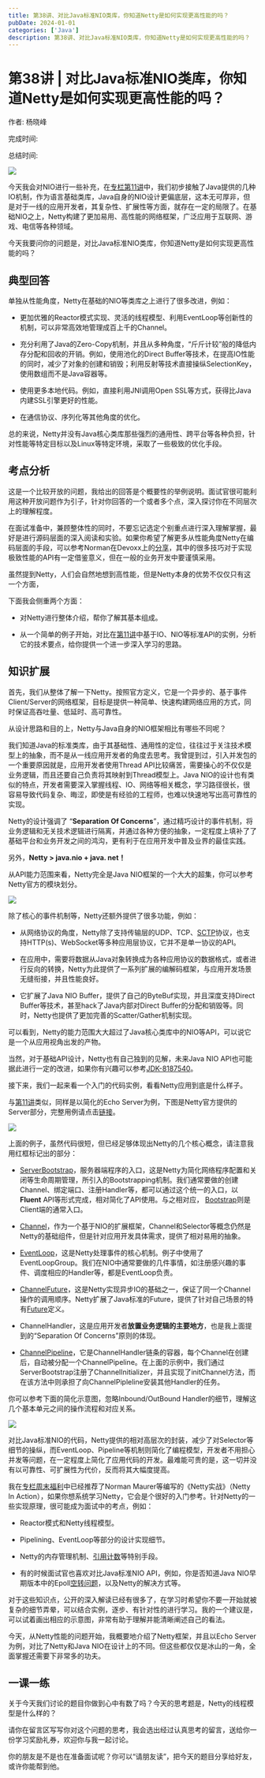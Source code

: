 ```yaml
---
title: 第38讲、对比Java标准NIO类库，你知道Netty是如何实现更高性能的吗？
pubDate: 2024-01-01
categories: ['Java']
description: 第38讲、对比Java标准NIO类库，你知道Netty是如何实现更高性能的吗？
---
```


# 第38讲 \| 对比Java标准NIO类库，你知道Netty是如何实现更高性能的吗？

作者: 杨晓峰

完成时间:

总结时间:

![](<https://static001.geekbang.org/resource/image/4f/06/4fd8d1fad50385bc649368535c1ef106.jpg>)

<audio><source src="https://static001.geekbang.org/resource/audio/3e/01/3e1abfe62177d4b41b43c4b675a62201.mp3" type="audio/mpeg"></audio>

今天我会对NIO进行一些补充，在[专栏第11讲](<http://time.geekbang.org/column/article/8369>)中，我们初步接触了Java提供的几种IO机制，作为语言基础类库，Java自身的NIO设计更偏底层，这本无可厚非，但是对于一线的应用开发者，其复杂性、扩展性等方面，就存在一定的局限了。在基础NIO之上，Netty构建了更加易用、高性能的网络框架，广泛应用于互联网、游戏、电信等各种领域。

今天我要问你的问题是，<span class="orange">对比Java标准NIO类库，你知道Netty是如何实现更高性能的吗？</span>

## 典型回答

单独从性能角度，Netty在基础的NIO等类库之上进行了很多改进，例如：

- 更加优雅的Reactor模式实现、灵活的线程模型、利用EventLoop等创新性的机制，可以非常高效地管理成百上千的Channel。

- 充分利用了Java的Zero-Copy机制，并且从多种角度，“斤斤计较”般的降低内存分配和回收的开销。例如，使用池化的Direct Buffer等技术，在提高IO性能的同时，减少了对象的创建和销毁；利用反射等技术直接操纵SelectionKey，使用数组而不是Java容器等。

- 使用更多本地代码。例如，直接利用JNI调用Open SSL等方式，获得比Java内建SSL引擎更好的性能。

- 在通信协议、序列化等其他角度的优化。


<!-- -->

<!-- [[[read_end]]] -->

总的来说，Netty并没有Java核心类库那些强烈的通用性、跨平台等各种负担，针对性能等特定目标以及Linux等特定环境，采取了一些极致的优化手段。

## 考点分析

这是一个比较开放的问题，我给出的回答是个概要性的举例说明。面试官很可能利用这种开放问题作为引子，针对你回答的一个或者多个点，深入探讨你在不同层次上的理解程度。

在面试准备中，兼顾整体性的同时，不要忘记选定个别重点进行深入理解掌握，最好是进行源码层面的深入阅读和实验。如果你希望了解更多从性能角度Netty在编码层面的手段，可以参考Norman在Devoxx上的[分享](<https://speakerdeck.com/normanmaurer/writing-highly-performant-network-frameworks-on-the-jvm-a-love-hate-relationship>)，其中的很多技巧对于实现极致性能的API有一定借鉴意义，但在一般的业务开发中要谨慎采用。

虽然提到Netty，人们会自然地想到高性能，但是Netty本身的优势不仅仅只有这一个方面，

下面我会侧重两个方面：

- 对Netty进行整体介绍，帮你了解其基本组成。

- 从一个简单的例子开始，对比在[第11讲](<http://time.geekbang.org/column/article/8369>)中基于IO、NIO等标准API的实例，分析它的技术要点，给你提供一个进一步深入学习的思路。


<!-- -->

## 知识扩展

首先，我们从整体了解一下Netty。按照官方定义，它是一个异步的、基于事件Client/Server的网络框架，目标是提供一种简单、快速构建网络应用的方式，同时保证高吞吐量、低延时、高可靠性。

从设计思路和目的上，Netty与Java自身的NIO框架相比有哪些不同呢？

我们知道Java的标准类库，由于其基础性、通用性的定位，往往过于关注技术模型上的抽象，而不是从一线应用开发者的角度去思考。我曾提到过，引入并发包的一个重要原因就是，应用开发者使用Thread API比较痛苦，需要操心的不仅仅是业务逻辑，而且还要自己负责将其映射到Thread模型上。Java NIO的设计也有类似的特点，开发者需要深入掌握线程、IO、网络等相关概念，学习路径很长，很容易导致代码复杂、晦涩，即使是有经验的工程师，也难以快速地写出高可靠性的实现。

Netty的设计强调了 “**Separation Of Concerns**”，通过精巧设计的事件机制，将业务逻辑和无关技术逻辑进行隔离，并通过各种方便的抽象，一定程度上填补了了基础平台和业务开发之间的鸿沟，更有利于在应用开发中普及业界的最佳实践。

另外，**Netty > java.nio + java. net！**

从API能力范围来看，Netty完全是Java NIO框架的一个大大的超集，你可以参考Netty官方的模块划分。

![](<https://static001.geekbang.org/resource/image/f5/d8/f5de2483afd924b90ea09b656f4fced8.png?wh=572*329>)

除了核心的事件机制等，Netty还额外提供了很多功能，例如：

- 从网络协议的角度，Netty除了支持传输层的UDP、TCP、[SCTP](<https://en.wikipedia.org/wiki/Stream_Control_Transmission_Protocol>)协议，也支持HTTP(s)、WebSocket等多种应用层协议，它并不是单一协议的API。

- 在应用中，需要将数据从Java对象转换成为各种应用协议的数据格式，或者进行反向的转换，Netty为此提供了一系列扩展的编解码框架，与应用开发场景无缝衔接，并且性能良好。

- 它扩展了Java NIO Buffer，提供了自己的ByteBuf实现，并且深度支持Direct Buffer等技术，甚至hack了Java内部对Direct Buffer的分配和销毁等。同时，Netty也提供了更加完善的Scatter/Gather机制实现。


<!-- -->

可以看到，Netty的能力范围大大超过了Java核心类库中的NIO等API，可以说它是一个从应用视角出发的产物。

当然，对于基础API设计，Netty也有自己独到的见解，未来Java NIO API也可能据此进行一定的改进，如果你有兴趣可以参考[JDK-8187540](<https://bugs.openjdk.java.net/browse/JDK-8187540>)。

接下来，我们一起来看一个入门的代码实例，看看Netty应用到底是什么样子。

与[第11讲](<http://time.geekbang.org/column/article/8369>)类似，同样是以简化的Echo Server为例，下图是Netty官方提供的Server部分，完整用例请点击[链接](<http://netty.io/4.1/xref/io/netty/example/echo/package-summary.html>)。

![](<https://static001.geekbang.org/resource/image/97/42/97f1f65e7277681a9e6da818832c8342.png?wh=784*738>)

上面的例子，虽然代码很短，但已经足够体现出Netty的几个核心概念，请注意我用红框标记出的部分：

- [ServerBootstrap](<https://github.com/netty/netty/blob/2c13f71c733c5778cd359c9148f50e63d1878f7f/transport/src/main/java/io/netty/bootstrap/ServerBootstrap.java>)，服务器端程序的入口，这是Netty为简化网络程序配置和关闭等生命周期管理，所引入的Bootstrapping机制。我们通常要做的创建Channel、绑定端口、注册Handler等，都可以通过这个统一的入口，以**Fluent** API等形式完成，相对简化了API使用。与之相对应， [Bootstrap](<https://github.com/netty/netty/blob/2c13f71c733c5778cd359c9148f50e63d1878f7f/transport/src/main/java/io/netty/bootstrap/Bootstrap.java>)则是Client端的通常入口。

- [Channel](<https://github.com/netty/netty/blob/2c13f71c733c5778cd359c9148f50e63d1878f7f/transport/src/main/java/io/netty/channel/Channel.java>)，作为一个基于NIO的扩展框架，Channel和Selector等概念仍然是Netty的基础组件，但是针对应用开发具体需求，提供了相对易用的抽象。

- [EventLoop](<https://github.com/netty/netty/blob/2c13f71c733c5778cd359c9148f50e63d1878f7f/transport/src/main/java/io/netty/channel/EventLoop.java>)，这是Netty处理事件的核心机制。例子中使用了EventLoopGroup。我们在NIO中通常要做的几件事情，如注册感兴趣的事件、调度相应的Handler等，都是EventLoop负责。

- [ChannelFuture](<https://github.com/netty/netty/blob/2c13f71c733c5778cd359c9148f50e63d1878f7f/transport/src/main/java/io/netty/channel/ChannelFuture.java>)，这是Netty实现异步IO的基础之一，保证了同一个Channel操作的调用顺序。Netty扩展了Java标准的Future，提供了针对自己场景的特有[Future](<https://github.com/netty/netty/blob/eb7f751ba519cbcab47d640cd18757f09d077b55/common/src/main/java/io/netty/util/concurrent/Future.java>)定义。

- ChannelHandler，这是应用开发者**放置业务逻辑的主要地方**，也是我上面提到的“Separation Of Concerns”原则的体现。

- [ChannelPipeline](<https://github.com/netty/netty/blob/2c13f71c733c5778cd359c9148f50e63d1878f7f/transport/src/main/java/io/netty/channel/ChannelPipeline.java>)，它是ChannelHandler链条的容器，每个Channel在创建后，自动被分配一个ChannelPipeline。在上面的示例中，我们通过ServerBootstrap注册了ChannelInitializer，并且实现了initChannel方法，而在该方法中则承担了向ChannelPipleline安装其他Handler的任务。


<!-- -->

你可以参考下面的简化示意图，忽略Inbound/OutBound Handler的细节，理解这几个基本单元之间的操作流程和对应关系。

![](<https://static001.geekbang.org/resource/image/77/fa/77452800d6567dbf202583a9308421fa.png?wh=568*533>)

对比Java标准NIO的代码，Netty提供的相对高层次的封装，减少了对Selector等细节的操纵，而EventLoop、Pipeline等机制则简化了编程模型，开发者不用担心并发等问题，在一定程度上简化了应用代码的开发。最难能可贵的是，这一切并没有以可靠性、可扩展性为代价，反而将其大幅度提高。

我在[专栏周末福利](<http://time.geekbang.org/column/article/12188>)中已经推荐了Norman Maurer等编写的《Netty实战》（Netty In Action），如果你想系统学习Netty，它会是个很好的入门参考。针对Netty的一些实现原理，很可能成为面试中的考点，例如：

- Reactor模式和Netty线程模型。

- Pipelining、EventLoop等部分的设计实现细节。

- Netty的内存管理机制、[引用计数](<http://netty.io/wiki/reference-counted-objects.html>)等特别手段。

- 有的时候面试官也喜欢对比Java标准NIO API，例如，你是否知道Java NIO早期版本中的Epoll[空转问题](<http://www.10tiao.com/html/308/201602/401718035/1.html>)，以及Netty的解决方式等。


<!-- -->

对于这些知识点，公开的深入解读已经有很多了，在学习时希望你不要一开始就被复杂的细节弄晕，可以结合实例，逐步、有针对性的进行学习。我的一个建议是，可以试着画出相应的示意图，非常有助于理解并能清晰阐述自己的看法。

今天，从Netty性能的问题开始，我概要地介绍了Netty框架，并且以Echo Server为例，对比了Netty和Java NIO在设计上的不同。但这些都仅仅是冰山的一角，全面掌握还需要下非常多的功夫。

## 一课一练

关于今天我们讨论的题目你做到心中有数了吗？今天的思考题是，Netty的线程模型是什么样的？

请你在留言区写写你对这个问题的思考，我会选出经过认真思考的留言，送给你一份学习奖励礼券，欢迎你与我一起讨论。

你的朋友是不是也在准备面试呢？你可以“请朋友读”，把今天的题目分享给好友，或许你能帮到他。



